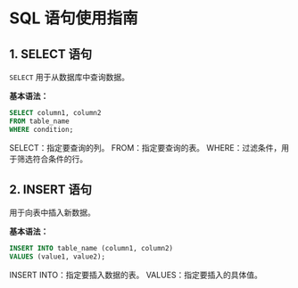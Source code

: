 # SQL 语句使用指南

## 1. SELECT 语句
`SELECT` 用于从数据库中查询数据。

**基本语法：**
```sql
SELECT column1, column2 
FROM table_name 
WHERE condition;
```
SELECT：指定要查询的列。
FROM：指定要查询的表。
WHERE：过滤条件，用于筛选符合条件的行。

## 2. INSERT 语句
用于向表中插入新数据。

**基本语法：**
```sql
INSERT INTO table_name (column1, column2) 
VALUES (value1, value2);
```
INSERT INTO：指定要插入数据的表。
VALUES：指定要插入的具体值。
